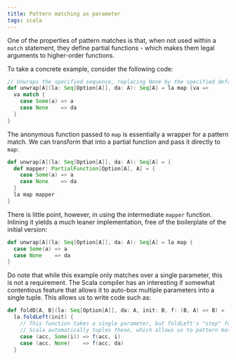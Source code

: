 ```yaml
---
title: Pattern matching as parameter
tags: scala
---
```

One of the properties of pattern matches is that, when not used within a `match` statement, they define partial
functions - which makes them legal arguments to higher-order functions.

<!--more-->

To take a concrete example, consider the following code:
```scala
// Unwraps the specified sequence, replacing None by the specified default value.
def unwrap[A](la: Seq[Option[A]], da: A): Seq[A] = la map {va =>
  va match {
    case Some(a) => a
    case None    => da
  }
}
```

The anonymous function passed to `map` is essentially a wrapper for a pattern match. We can transform that into
a partial function and pass it directly to `map`:
```scala
def unwrap[A](la: Seq[Option[A]], da: A): Seq[A] = {
  def mapper: PartialFunction[Option[A], A] = {
    case Some(a) => a
    case None    => da
  }
  la map mapper
}
```

There is little point, however, in using the intermediate `mapper` function. Inlining it yields a much leaner
implementation, free of the boilerplate of the initial version:
```scala
def unwrap[A](la: Seq[Option[A]], da: A): Seq[A] = la map {
  case Some(a) => a
  case None    => da
}
```

Do note that while this example only matches over a single parameter, this is not a requirement. The Scala compiler
has an interesting if somewhat contentious feature that allows it to auto-box multiple parameters into a single tuple.
This allows us to write code such as:
```scala
def foldD[A, B](la: Seq[Option[A]], da: A, init: B, f: (B, A) => B) =
  la.foldLeft(init) {
    // This function takes a single parameter, but foldLeft's "step" function takes 2 (accumulator and value).
    // Scala automatically tuples these, which allows us to pattern match them as follows:
    case (acc, Some(i)) => f(acc, i)
    case (acc, None)    => f(acc, da)
  }
```
